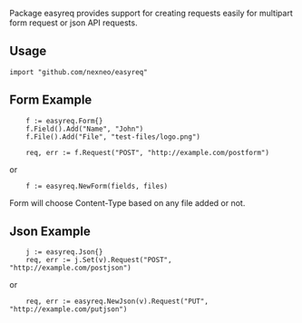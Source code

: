 Package easyreq provides support for creating requests easily for multipart form request or json API requests.

Usage
-----

    import "github.com/nexneo/easyreq"

Form Example
------------

 		f := easyreq.Form{}
 		f.Field().Add("Name", "John")
 		f.File().Add("File", "test-files/logo.png")

 		req, err := f.Request("POST", "http://example.com/postform")
 
 or
 
		f := easyreq.NewForm(fields, files)

 Form will choose Content-Type based on any file added or not.

Json Example
------------
 
		j := easyreq.Json{}
 		req, err := j.Set(v).Request("POST", "http://example.com/postjson")
 
 or
 
 		req, err := easyreq.NewJson(v).Request("PUT", "http://example.com/putjson")
